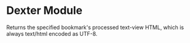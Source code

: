 # Dexter Module
Returns the specified bookmark's processed text-view HTML, which is always text/html encoded as UTF-8.